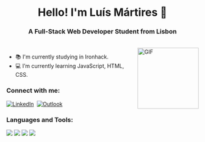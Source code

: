 <p>
  <h1 align="center"><b>Hello! I'm Luís Mártires 👋</b></h1>
</p>

<h3 align="center"><b>A Full-Stack Web Developer Student from Lisbon</b></h3>
<br>

<img align="right" alt="GIF" height="160px" src="https://media.giphy.com/media/du3J3cXyzhj75IOgvA/giphy.gif" />

- 📚 I'm currently studying in Ironhack.
- 💻 I’m currently learning JavaScript, HTML, CSS.

### Connect with me:
<a href="https://www.linkedin.com/in/luismartires/"><img src="https://img.shields.io/badge/linkedin-%230077B5.svg?&style=for-the-badge&logo=linkedin&logoColor=white" alt="LinkedIn" /></a>&nbsp;
<a href="mailto:luis.martires@outlook.pt?subject=Hey%20Luís%20Mártires"><img src="https://img.shields.io/badge/hotmail-%2343853D.svg?&style=for-the-badge&logo=gmail&logoColor=white" alt="Outlook"/></a>&nbsp;
<br>

<h3 align="left">Languages and Tools:</h3>
<p align="left">
<a href="https://developer.mozilla.org/en-US/docs/Web/JavaScript" target="_blank" rel="noopener noreferrer"><img src="https://img.shields.io/badge/javascript%20-%23323330.svg?&style=for-the-badge&logo=javascript&logoColor=%23F7DF1E" /></a>
<a href="https://developer.mozilla.org/en-US/docs/Web/HTML" target="_blank" rel="noopener noreferrer"><img src="https://img.shields.io/badge/html5%20-%23E34F26.svg?&style=for-the-badge&logo=html5&logoColor=white" /></a>
<a href="https://developer.mozilla.org/en-US/docs/Web/CSS" target="_blank" rel="noopener noreferrer"><img src="https://img.shields.io/badge/css3%20-%231572B6.svg?&style=for-the-badge&logo=css3&logoColor=white" /></a>
<a href="https://developer.mozilla.org/en-US/docs/Web/CSS" target="_blank" rel="noopener noreferrer"><img src="https://img.shields.io/badge/netlify%20-%231572B6.svg?&style=for-the-badge&logo=css3&logoColor=white" /></a>
  
  <!--
<a href="https://reactjs.org/" target="_blank" rel="noopener noreferrer"><img src="https://img.shields.io/badge/react%20-%2320232a.svg?&style=for-the-badge&logo=react&logoColor=%2361DAFB" /></a>
<a href="https://nodejs.org" target="_blank" rel="noopener noreferrer"><img src="https://img.shields.io/badge/node.js%20-%2343853D.svg?&style=for-the-badge&logo=node.js&logoColor=white" /></a>
<a href="https://expressjs.com" target="_blank" rel="noopener noreferrer"><img src="https://img.shields.io/badge/express.js%20-%23404d59.svg?&style=for-the-badge" /></a>
<a href="https://www.mongodb.com/" target="_blank" rel="noopener noreferrer"><img src="https://img.shields.io/badge/MongoDB-%234ea94b.svg?&style=for-the-badge&logo=mongodb&logoColor=white" /></a>
<a href="https://daringfireball.net/projects/markdown/" target="_blank" rel="noopener noreferrer"><img src="https://img.shields.io/badge/markdown-%23000000.svg?&style=for-the-badge&logo=markdown&logoColor=white" /></a>
<a href="https://getbootstrap.com/" target="_blank" rel="noopener noreferrer"><img src="https://img.shields.io/badge/bootstrap%20-%23563D7C.svg?&style=for-the-badge&logo=bootstrap&logoColor=white" /></a>
</p>
-->



<!--
## Languages and Tools: 
<img align="left" alt="HTML5" width="55px" src="https://raw.githubusercontent.com/github/explore/80688e429a7d4ef2fca1e82350fe8e3517d3494d/topics/html/html.png" />
<img align="left" alt="CSS3" width="55px" src="https://raw.githubusercontent.com/github/explore/80688e429a7d4ef2fca1e82350fe8e3517d3494d/topics/css/css.png" />
<img align="left" alt="JavaScript" width="55px" src="https://raw.githubusercontent.com/github/explore/80688e429a7d4ef2fca1e82350fe8e3517d3494d/topics/javascript/javascript.png" />
<img align="left" alt="Git" width="55px" src="https://raw.githubusercontent.com/github/explore/80688e429a7d4ef2fca1e82350fe8e3517d3494d/topics/git/git.png" />
<img align="left" alt="GitHub" width="55px" src="https://raw.githubusercontent.com/github/explore/78df643247d429f6cc873026c0622819ad797942/topics/github/github.png" />
<img align="left" alt="React" width="55px" src="https://raw.githubusercontent.com/github/explore/80688e429a7d4ef2fca1e82350fe8e3517d3494d/topics/react/react.png" />
<img align="left" alt="Node.js" width="55px" src="https://raw.githubusercontent.com/github/explore/80688e429a7d4ef2fca1e82350fe8e3517d3494d/topics/nodejs/nodejs.png" />
<img align="left" alt="MongoDB" width="55px" src="https://raw.githubusercontent.com/github/explore/80688e429a7d4ef2fca1e82350fe8e3517d3494d/topics/mongodb/mongodb.png" />
<img align="left" alt="HTML5" width="55px" src="https://raw.githubusercontent.com/github/explore/80688e429a7d4ef2fca1e82350fe8e3517d3494d/topics/terminal/terminal.png" />
-->
